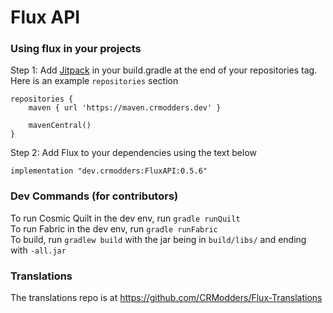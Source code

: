 # Flux API

### Using flux in your projects

Step 1: Add [Jitpack](https://docs.jitpack.io/) in your build.gradle at the end of your repositories tag.\
Here is an example `repositories` section
```
repositories {
	maven { url 'https://maven.crmodders.dev' }
	
	mavenCentral()
}
```

Step 2: Add Flux to your dependencies using the text below
```
implementation "dev.crmodders:FluxAPI:0.5.6"
```

### Dev Commands (for contributors)
To run Cosmic Quilt in the dev env, run `gradle runQuilt`\
To run Fabric in the dev env, run `gradle runFabric`\
To build, run `gradlew build` with the jar being in `build/libs/` and ending with `-all.jar`

### Translations
The translations repo is at https://github.com/CRModders/Flux-Translations
